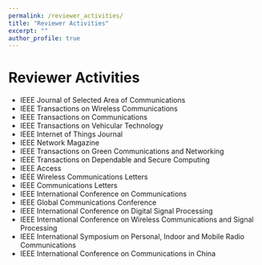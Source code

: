 ```yaml
---
permalink: /reviewer_activities/
title: "Reviewer Activities"
excerpt: ""
author_profile: true
---
```


# Reviewer Activities
- IEEE Journal of Selected Area of Communications
- IEEE Transactions on Wireless Communications
- IEEE Transactions on Communications
- IEEE Transactions on Vehicular Technology
- IEEE Internet of Things Journal
- IEEE Network Magazine
- IEEE Transactions on Green Communications and Networking
- IEEE Transactions on Dependable and Secure Computing
- IEEE Access
- IEEE Wireless Communications Letters
- IEEE Communications Letters
- IEEE International Conference on Communications
- IEEE Global Communications Conference
- IEEE International Conference on Digital Signal Processing
- IEEE International Conference on Wireless Communications and Signal Processing
- IEEE International Symposium on Personal, Indoor and Mobile Radio Communications
- IEEE International Conference on Communications in China
